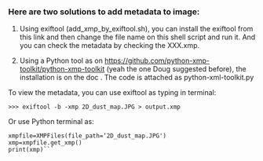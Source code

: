 ### Here are two solutions to add metadata to image:

1. Using exiftool (add_xmp_by_exiftool.sh), you can install the exiftool from this link and then change the file name on this shell script and run it. And you can check the metadata by checking the XXX.xmp.

2. Using a Python tool as on https://github.com/python-xmp-toolkit/python-xmp-toolkit (yeah the one Doug suggested before), the installation is on the doc . The code is attached as python-xml-toolkit.py


To view the metadata, you can use exiftool as typing in terminal:

`>>> exiftool -b -xmp 2D_dust_map.JPG > output.xmp`

Or use Python terminal as:
```from libxmp.utils import XMPFiles
xmpfile=XMPFiles(file_path=‘2D_dust_map.JPG')
xmp=xmpfile.get_xmp()
print(xmp)```
